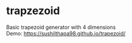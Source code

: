 # trapzezoid

Basic trapezoid generator with 4 dimensions  
Demo: https://sushilthapa98.github.io/trapezoid/
